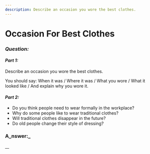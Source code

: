 ```yaml
---
description: Describe an occasion you wore the best clothes.
---
```


# Occasion For Best Clothes

### _**Question:**_

#### _Part 1:_

Describe an occasion you wore the best clothes.

You should say: When it was / Where it was / What you wore / What it looked like / And explain why you wore it.

#### _Part 2:_

* Do you think people need to wear formally in the workplace?
* Why do some people like to wear traditional clothes?
* Will traditional clothes disappear in the future?
* Do old people change their style of dressing?

### A_nswer:_

\_\_

